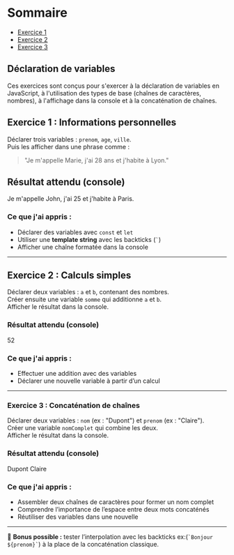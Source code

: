 # Sommaire
- [Exercice 1](#exercice-1--informations-personnelles)
- [Exercice 2](#exercice-2--Calculs-simples)
- [Exercice 3](#exercice-3--Concaténation-de-chaînes)

## Déclaration de variables

Ces exercices sont conçus pour s'exercer à la déclaration de variables en JavaScript, à l'utilisation des types de base (chaînes de caractères, nombres), à l'affichage dans la console et à la concaténation de chaînes.

## Exercice 1 : Informations personnelles

Déclarer trois variables : `prenom`, `age`, `ville`.  
Puis les afficher dans une phrase comme :

> "Je m'appelle Marie, j'ai 28 ans et j'habite à Lyon."

## Résultat attendu (console)
Je m'appelle John, j'ai 25 et j'habite à Paris.

### Ce que j'ai appris :
- Déclarer des variables avec `const` et `let`
- Utiliser une **template string** avec les backticks (`` ` ``)
- Afficher une chaîne formatée dans la console

---

## Exercice 2 : Calculs simples

Déclarer deux variables : `a` et `b`, contenant des nombres.  
Créer ensuite une variable `somme` qui additionne `a` et `b`.  
Afficher le résultat dans la console.

### Résultat attendu (console)
52

### Ce que j'ai appris :
- Effectuer une addition avec des variables
- Déclarer une nouvelle variable à partir d’un calcul

---

### Exercice 3 : Concaténation de chaînes

Déclarer deux variables : `nom` (ex : "Dupont") et `prenom` (ex : "Claire").  
Créer une variable `nomComplet` qui combine les deux.  
Afficher le résultat dans la console.

### Résultat attendu (console)
Dupont Claire

### Ce que j'ai appris :
- Assembler deux chaînes de caractères pour former un nom complet
- Comprendre l’importance de l’espace entre deux mots concaténés
- Réutiliser des variables dans une nouvelle

---

🧠 **Bonus possible :** tester l’interpolation avec les backticks ex:(`` `Bonjour ${prenom}` ``) à la place de la concaténation classique.